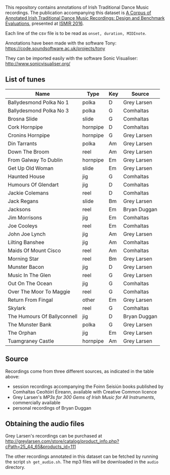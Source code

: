 This repository contains annotations of Irish Traditional Dance Music recordings. The publication accompanying this dataset is [A Corpus of Annotated Irish Traditional Dance Music Recordings: Design and Benchmark Evaluations](http://arrow.dit.ie/scschcomcon/177/), presented at  [ISMIR 2016](http://wp.nyu.edu/ismir2016/).

Each line of the csv file is to be read as `onset, duration, MIDInote`.

Annotations have been made with the software Tony: https://code.soundsoftware.ac.uk/projects/tony

They can be imported easily with the software Sonic Visualiser: http://www.sonicvisualiser.org/

## List of tunes

| Name  | Type | Key | Source |
| ------------- | ------------- | -------------|  ------------- |
| Ballydesmond Polka No 1 | polka | D | Grey Larsen
| Ballydesmond Polka No 3 | polka | G | Comhaltas
| Brosna Slide | slide | G | Comhaltas
| Cork Hornpipe | hornpipe | D | Comhaltas
| Cronins Hornpipe | hornpipe | G | Grey Larsen
| Din Tarrants | polka | Am | Grey Larsen
| Down The Broom | reel | Am | Grey Larsen
| From Galway To Dublin | hornpipe | Em | Grey Larsen
| Get Up Old Woman | slide | Em | Grey Larsen
| Haunted House | jig | G | Comhaltas
| Humours Of Glendart | jig | D | Comhaltas
| Jackie Colemans | reel | D | Comhaltas
| Jack Regans | slide | Bm | Grey Larsen
| Jacksons | reel | Em | Bryan Duggan
| Jim Morrisons | jig | Em | Comhaltas
| Joe Cooleys | reel | Em | Comhaltas
| John Joe Lynch | jig | Am | Grey Larsen
| Lilting Banshee | jig | Am | Comhaltas
| Maids Of Mount Cisco | reel | Am | Comhaltas
| Morning Star | reel | Bm | Grey Larsen
| Munster Bacon | jig | D | Grey Larsen
| Music In The Glen | reel | G | Grey Larsen
| Out On The Ocean | jig | G | Comhaltas
| Over The Moor To Maggie | reel | G | Comhaltas
| Return From Fingal | other | Em | Grey Larsen
| Skylark | reel | G | Comhaltas
| The Humours Of Ballyconnell | jig | D | Bryan Duggan
| The Munster Bank | polka | G | Grey Larsen
| The Orphan | jig | Em | Grey Larsen
| Tuamgraney Castle | hornpipe | Am | Grey Larsen

## Source

Recordings come from three different sources, as indicated in the table above:

* session recordings accompanying the Foinn Seisiún books published by Comhaltas Ceoltóirí Éireann, available with Creative Common licence
* Grey Larsen's *MP3s for 300 Gems of Irish Music for All Instruments*, commercially available
* personal recordings of Bryan Duggan

## Obtaining the audio files

Grey Larsen's recordings can be purchased at http://greylarsen.com/store/catalog/product_info.php?cPath=25_44_65&products_id=111

The other recordings annotated in this dataset can be fetched by running the script `sh get_audio.sh`. The mp3 files will be downloaded in the `audio` directory.
